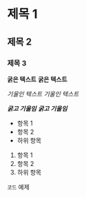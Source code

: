 # 제목 1
## 제목 2
### 제목 3

**굵은 텍스트**
__굵은 텍스트__

*기울인 텍스트*
_기울인 텍스트_

***굵고 기울임***
___굵고 기울임___

- 항목 1
- 항목 2
 - 하위 항목

1. 항목 1
2. 항목 2
 1. 하위 항목

`코드` 예제
